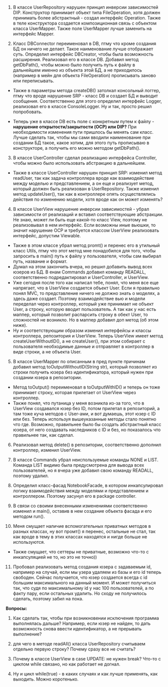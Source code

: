 1. В классе UserRepository нарушен принцип инверсии зависимостей DIP. Конструктор принимает объект типа FileOperation, 
хотя должен принимать более абстрактный - создал интерфейс Operation. Также в теле конструктора создается композиционная связь 
с объектом класса UserMapper. Также поле UserMapper лучше заменить на интерфейс Mapper.


2. Класс DBConnector переименовал в DB, птму что кроме создания БД он ничего не делает. Такое наименование лучше отображает суть.
Определил интерфейс DBCreator, чтобы была возможность расширения. Реализовал его в классе DB. Добавил метод getDbPath(), 
чтобы можно было получить путь к файлу в дальнейшем именно из объекта этой БД, а не приходилось (например в мейн для 
объекта FileOperation) прописывать заново или переписывать. 

- Также в параметры метода createDB() затолкал консольный логгер, птму что вроде нарушение SRP - класс DB 
и создает БД и выводит сообщения. Соответственно для этого определил интерфейс Logger, реализовал его в классе ConsoleLogger.
Ну и так, просто решил попробовать.


- Теперь уже в классе DB есть поле с конкретным путем к файлу - **нарушение открытости/закрытости (OCP) или DIP?** При необходимости
изменения пути пришлось бы менять сам класс. Лучше сделать так, чтобы мы сами вводили наименование при создании БД такое, 
какое хотим, для этого путь прописываю в конструкторе, а получить его можно методом getDbPath().


3. В классе UserController сделал реализацию интерфейса Controller, чтобы можно было использовать абстракцию в дальнейшем.

- Также в классе UserController нарушен принцип SRP: изменил метод readUser, так как задача контроллера вроде как взаимодействие 
между моделью и представлением, а он еще и реализует метод, который должен быть реализован в UserRepository. Также изменил метод 
updateUser(), так как в контроллере опять осуществлялись действия по изменению модели, хотя вроде как он может изменять?


4. В классе UserView нарушение инверсии зависимостей - убрал зависимости от реализаций и вставил соответствующие абстракции. 
Не знаю, может ли быть еще какой-то класс View, поэтому не реализовывал в нем интерфейс. Если возможны иные вьюшки, то значит 
нарушение OCP и требуется классом UserView реализовать интерфейс, допустим Viewable. 
- Также в этом классе убрал метод promt() и перенес его в утильный класс Utils, птму что этот метод мне понадобился для того,
чтобы запросить в main() путь к файлу у пользователя, чтобы сам выбирал путь, название и формат.
- Думал на этом закончить вчера, но решил добавить вывод всех юзеров из БД. В енам Commands добавил команду READALL, соответственно
подредактировал и UserController, и UserView.
- Уже сегодня после того как написал тебе, понял, что меня все еще напрягает, что в UserView создается объект User. Если я правильно
понял MVC, то представление ничего не должно знать о моделях, а здесь даже создает. Поэтому взаимодействие вью и модели переделал через
контроллер, который уже принимает не объект User, а строку, которую вводит пользователь. А так как у нас есть маппер,
который позволит распарсить строку в обект User, то сложностей не возникло. Но в маппер добавил доп метод (об этом ниже).
- Ну и соответствующим образом изменил интерфейсы и классы контроллера, репозитория и UserView. Теперь UserView имеет метод
createUserWithoutID(), а не createUser(), при этом собирает с пользователя необходимые данные и отправляет в контроллер в
виде строки, а не объекта User.

5. В классе UserMapper по описанным в пред пункте причинам добавил метод toOutputWithoutID(String str), который позволяет
из строки получить юзера без идентификатора, который нужен при создании юзера в репозитории. 
- Метод toOutput() переименовал в toOutputWithID() и теперь он тоже принимает строку, которая прилетает от UserView через контроллер.
- Также понял, что путаница у меня возникла из-за того, что в UserView создавался юзер без ID, потом прилетал в репозиторий,
а там тоже куча методов с User-ами, и вот думаешь, этот юзер с ID или без. Теперь используя вышеуказанные методы стало
понятно что где. Возможно, правильнее было бы создать абстрактный класс юзера, от него создавать наследников с ID и без,
но показалось что правильнее так, как сделал.

6. Реализовал метод delete() в репозитории, соответственно дополнил контроллер, изменил UserView. 


7. В классе Commands убрал неиспользуемые команды NONE и LIST. Команда LIST видимо была предусмотрена для вывода всех пользователей, но
я вчера уже добавил свою команду READALL, поэтому удалил.


8. Определил класс-фасад NotebookFacade, в котором инкапсулировал логику взаимодействия между моделями и представлением и контроллером.
Поэтому засунул его в package controller.


9. В связи со своими внесенными изменениями соответственно изменил и main(), оставив в нем создание объекта фасада и его методом run().


10. Меня смущает наличие вспомогательных приватных методов в разных классах, ну вот промт() я перенес, остальные не стал,
так как вроде в тему в этих классах находятся и нигде больше не используются.
- Также смущает, что сеттеры не приватные, возможно что-то с инкапсуляцией не то, но это не точно))

11. Пробовал реализовать метод создания юзера с задаваемым id, например на случай, если мы узера удаляем из базы и его id теперь свободен.
Сейчас получается, что юзер создается всегда с id большим максимального на данный момент. И может получиться так, что судя 
по максимальному id у нас 100 пользователей, а по факту пару, если остальных удалить. 
Но сходу не получилось сделать, поэтому забил на пока.

**Вопросы:**
1. Как сделать так, чтобы при возникновении исключения программа выполнялась дальше? Например, если юзер не найден, 
то дать возможность снова ввести идентификатор, а не прерывать выполнение?


2. для чего в методе readAll() класса UserRepository считываем отдельно первую строку? Почему сразу все не считать?


3. Почему в классе UserView в case UPDATE: не нужен break? Что-то с циклом while связано, но как работает не догнал.


4. Ну и цикл while(true) - в каких случаях и как лучше применять, как выходить. Можно коротенько.